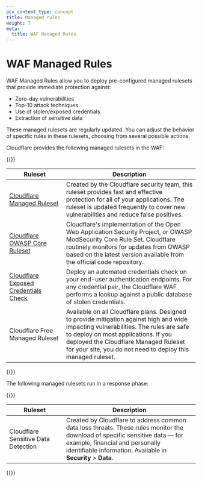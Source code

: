 ```yaml
---
pcx_content_type: concept
title: Managed rules
weight: 7
meta:
  title: WAF Managed Rules
---
```


# WAF Managed Rules

WAF Managed Rules allow you to deploy pre-configured managed rulesets that provide immediate protection against:

* Zero-day vulnerabilities
* Top-10 attack techniques
* Use of stolen/exposed credentials
* Extraction of sensitive data

These managed rulesets are regularly updated. You can adjust the behavior of specific rules in these rulesets, choosing from several possible actions.

Cloudflare provides the following managed rulesets in the WAF:

{{<table-wrap>}}
<table style="table-layout:fixed; width:100%;">
  <thead>
    <tr>
      <th style='width:30%; white-space:normal'><strong>Ruleset</strong></th>
      <th style='width:70%; word-wrap:break-word; white-space:normal'><strong>Description</strong></th>
    </tr>
  </thead>
  <tbody>
    <tr>
      <td style='width:30%; word-wrap:break-word; white-space:normal'><a href='/waf/managed-rules/reference/cloudflare-managed-ruleset/'>Cloudflare Managed Ruleset</a></td>
      <td>Created by the Cloudflare security team, this ruleset provides fast and effective protection for all of your applications. The ruleset is updated frequently to cover new vulnerabilities and reduce false positives.</td>
    </tr>
    <tr>
      <td style='width:30%; word-wrap:break-word; white-space:normal'><a href='/waf/managed-rules/reference/owasp-core-ruleset/'>Cloudflare OWASP Core Ruleset</a></td>
      <td>Cloudflare's implementation of the Open Web Application Security Project, or OWASP ModSecurity Core Rule Set. Cloudflare routinely monitors for updates from OWASP based on the latest version available from the official code repository.</td>
    </tr>
    <tr>
      <td style='width:30%; word-wrap:break-word; white-space:normal'><a href='/waf/managed-rules/reference/exposed-credentials-check/'>Cloudflare Exposed Credentials Check</a></td>
      <td>Deploy an automated credentials check on your end-user authentication endpoints. For any credential pair, the Cloudflare WAF performs a lookup against a public database of stolen credentials.</td>
    </tr>
    <tr>
      <td style='width:30%; word-wrap:break-word; white-space:normal'>Cloudflare Free Managed Ruleset</td>
      <td>Available on all Cloudflare plans. Designed to provide mitigation against high and wide impacting vulnerabilities. The rules are safe to deploy on most applications. If you deployed the Cloudflare Managed Ruleset for your site, you do not need to deploy this managed ruleset.</td>
    </tr>
  </tbody>
</table>
{{</table-wrap>}}

The following managed rulesets run in a response phase:

{{<table-wrap>}}
<table style="table-layout:fixed; width:100%;">
  <thead>
    <tr>
      <th style='width:30%; white-space:normal'><strong>Ruleset</strong></th>
      <th style='width:70%; word-wrap:break-word; white-space:normal'><strong>Description</strong></th>
    </tr>
  </thead>
  <tbody>
    <tr>
      <td style='width:30%; word-wrap:break-word; white-space:normal'>Cloudflare Sensitive Data Detection </td>
      <td>Created by Cloudflare to address common data loss threats. These rules monitor the download of specific sensitive data — for example, financial and personally identifiable information. Available in <strong>Security</strong> > <strong>Data</strong>.</td>
    </tr>
  </tbody>
</table>
{{</table-wrap>}}
